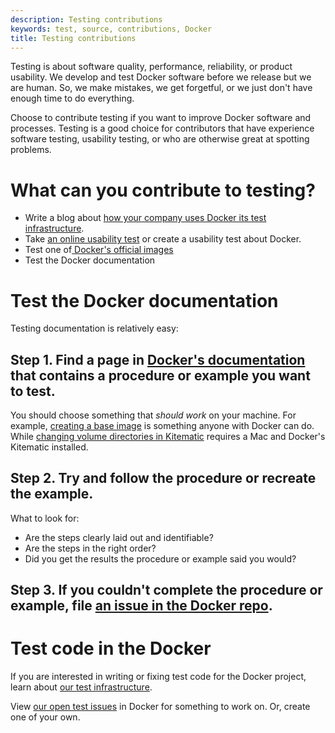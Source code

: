 ```yaml
---
description: Testing contributions
keywords: test, source, contributions, Docker
title: Testing contributions
---
```


Testing is about software quality, performance, reliability, or product
usability. We develop and test Docker software before we release but we are
human. So, we make mistakes, we get forgetful, or we just don't have enough
time to do everything.

Choose to contribute testing if you want to improve Docker software and
processes. Testing is a good choice for contributors that have experience
software testing, usability testing, or who are otherwise great at spotting
problems.

# What can you contribute to testing?

* Write a blog about <a href="http://www.appneta.com/blog/automated-testing-with-docker/" target="_blank">how your company uses Docker its test infrastructure</a>.
* Take <a href="http://ows.io/tj/w88v3siv" target="_blank">an online usability test</a> or create a usability test about Docker.
* Test one of<a href="https://github.com/docker-library/official-images/issues"> Docker's official images</a>
* Test the Docker documentation


# Test the Docker documentation

Testing documentation is relatively easy:

## Step 1.  Find a page in <a href="/" target="_blank">Docker's documentation</a> that contains a procedure or example you want to test.

You should choose something that _should work_ on your machine. For example,
<a href="/articles/baseimages/" target="_blank">creating
a base image</a> is something anyone with Docker can do. While <a
href="https://kitematic.com/docs/managing-volumes/" target="_blank">changing
volume directories in Kitematic</a> requires a Mac and Docker's Kitematic
installed.

## Step 2.  Try and follow the procedure or recreate the example.

What to look for:

 * Are the steps clearly laid out and identifiable?
 * Are the steps in the right order?
 * Did you get the results the procedure or example said you would?

## Step 3.  If you couldn't complete the procedure or example, file <a href="https://github.com/docker/docker/issues/new" target="_blank">an issue in the Docker repo</a>.

# Test code in the Docker

If you are interested in writing or fixing test code for the Docker project, learn  about  <a href="/opensource/project/test-and-docs/" target="_blank">our test infrastructure</a>.

View <a href="https://goo.gl/JWuQPJ" target="_blank"> our open test issues</a> in Docker for something to work on. Or, create one of your own.
